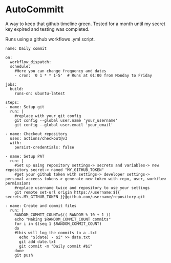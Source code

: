 # AutoCommitt 
A way to keep that github timeline green. Tested for a month until my secret key expired and testing was completed. 

Runs using a github workflows .yml script.

    name: Daily commit

    on:
      workflow_dispatch:
      schedule:
        #Here you can change frequency and dates
        - cron: '0 1 * * 1-5'  # Runs at 01:00 from Monday to Friday
    
    jobs:
      build:
        runs-on: ubuntu-latest

    steps:
    - name: Setup git
      run: |
        #replace with your git config
        git config --global user.name 'your_username'
        git config --global user.email 'your_email'

    - name: Checkout repository
      uses: actions/checkout@v3
      with:
        persist-credentials: false

    - name: Setup PAT
      run: |
        #Set up using repository settings-> secrets and variables-> new repository secret-> named "MY_GITHUB_TOKEN"
        #get your github token with settings-> developer settings-> personal acceess tokens-> generate new token with repo, user, workflow permissions 
        #replace username twice and repository to use your settings
        git remote set-url origin https://username:${{ secrets.MY_GITHUB_TOKEN }}@github.com/username/repository.git

    - name: Create and commit files
      run: |
        RANDOM_COMMIT_COUNT=$(( RANDOM % 10 + 1 ))
        echo "Making $RANDOM_COMMIT_COUNT commits"
        for i in $(seq 1 $RANDOM_COMMIT_COUNT)
        do
        #this will log the commits to a .txt
          echo "$(date) - $i" >> date.txt
          git add date.txt
          git commit -m "Daily commit #$i"
        done
        git push
